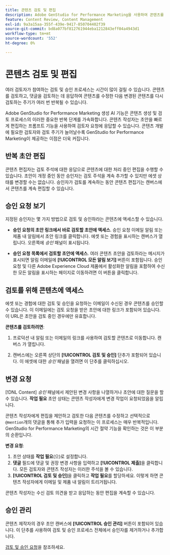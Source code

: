 ```yaml
---
title: 콘텐츠 검토 및 편집
description: Adobe GenStudio for Performance Marketing을 사용하여 콘텐츠를 반복적으로 검토하고 편집하는 방법에 대해 알아봅니다.
feature: Content Review, Content Management
exl-id: 9a3a15aa-355f-439e-9417-850704402f39
source-git-commit: bd8a077bf812761944eba1212843eff04a4943d1
workflow-type: tm+mt
source-wordcount: '552'
ht-degree: 0%

---
```


# 콘텐츠 검토 및 편집

여러 검토자가 참여하는 검토 및 승인 프로세스는 시간이 많이 걸릴 수 있습니다. 콘텐츠를 검토하고, 댓글을 검토하는 데 응답하여 콘텐츠를 수정한 다음 변경된 콘텐츠를 다시 검토하는 주기가 여러 번 반복될 수 있습니다.

Adobe GenStudio for Performance Marketing 생성 AI 기능은 콘텐츠 생성 및 검토 프로세스의 이러한 중요한 반복 단계를 가속화합니다. 콘텐츠 작성자는 초안을 빠르게 편집하는 프롬프트 기능을 사용하여 검토자 요청에 응답할 수 있습니다. 콘텐츠 개발에 필요한 검토자와 검토 주기가 늘어날수록 GenStudio for Performance Marketing이 제공하는 이점은 더욱 커집니다.

## 반복 초안 편집

콘텐츠 편집자는 검토 주석에 대한 응답으로 콘텐츠에 대한 처리 중인 편집을 수행할 수 있습니다. 초안이 개정 중인 동안 승인자는 검토 주석을 계속 추가할 수 있지만 에셋 상태를 변경할 수는 없습니다. 승인자가 검토를 계속하는 동안 콘텐츠 편집기는 캔버스에서 콘텐츠를 계속 편집할 수 있습니다.

## 승인 요청 보기

지정된 승인자는 몇 가지 방법으로 검토 및 승인하라는 콘텐츠에 액세스할 수 있습니다.

* **승인 요청의 초안 링크에서 바로 검토할 초안에 액세스**. 승인 요청 이메일 알림 또는 제품 내 알림에서 초안 링크를 클릭합니다.  에셋 또는 경험을 표시하는 캔버스가 열립니다. 오른쪽에 _승인_ 패널이 표시됩니다.

* **승인 요청 목록에서 검토할 초안에 액세스**. 여러 콘텐츠 초안을 검토하라는 메시지가 표시되면 알림 이메일에 **[!UICONTROL 모든 알림 보기]** 버튼이 포함됩니다. 승인 요청 및 다른 Adobe Experience Cloud 제품에서 활성화한 알림을 포함하여 수신한 모든 알림을 표시하는 페이지로 이동하려면 이 버튼을 클릭합니다.

## 검토를 위해 콘텐츠에 액세스

에셋 또는 경험에 대한 검토 및 승인을 요청하는 이메일이 수신된 경우 콘텐츠를 승인할 수 있습니다. 이 이메일에는 검토 요청을 받은 초안에 대한 링크가 포함되어 있습니다. 이 URL은 초안을 검토 중인 경우에만 유효합니다.

**콘텐츠를 검토하려면**:

1. 프로덕션 내 알림 또는 이메일의 링크를 사용하여 검토할 콘텐츠로 이동합니다. 캔버스 가 열립니다.

1. 캔버스에는 오른쪽 상단의 **[!UICONTROL 검토 및 승인]** 단추가 포함되어 있습니다. 이 에셋에 대한 _승인_ 패널을 열려면 이 단추를 클릭하십시오.

## 변경 요청

[!DNL Content] _승인_ 패널에서 제안된 변경 사항을 나열하거나 초안에 대한 질문을 할 수 있습니다. **작업 필요** 초안 상태는 콘텐츠 작성자에게 변경 작업이 요청되었음을 알립니다.

콘텐츠 작성자에게 편집을 제안하고 검토한 다음 콘텐츠를 수정하고 선택적으로 `@mention`개의 댓글을 통해 추가 입력을 요청하는 이 프로세스는 매우 반복적입니다. GenStudio for Performance Marketing의 시간 절약 기능을 확인하는 것은 이 부분의 순환입니다.

**변경 요청**:

1. 초안 상태를 **작업 필요**(으)로 설정합니다.
1. **댓글** 필드에 댓글 및 권장 변경 사항을 입력하고 **[!UICONTROL 제출]**&#x200B;을 클릭합니다. 모든 검토자와 콘텐츠 작성자는 이러한 주석을 볼 수 있습니다.
1. **[!UICONTROL 검토 및 승인]**&#x200B;을 클릭하고 **작업 필요**&#x200B;를 할당하세요. 이렇게 하면 콘텐츠 작성자에게 이메일 및 제품 내 알림이 트리거됩니다.

콘텐츠 작성자는 수신 검토 의견을 받고 응답하는 동안 편집을 계속할 수 있습니다.

## 승인 관리

콘텐츠 제작자의 경우 초안 캔버스에 **[!UICONTROL 승인 관리]** 버튼이 포함되어 있습니다. 이 단추를 사용하여 검토 및 승인 프로세스 전체에서 승인자를 제거하거나 추가합니다.

[검토 및 승인 요청](./request-review.md)을 참조하세요.
